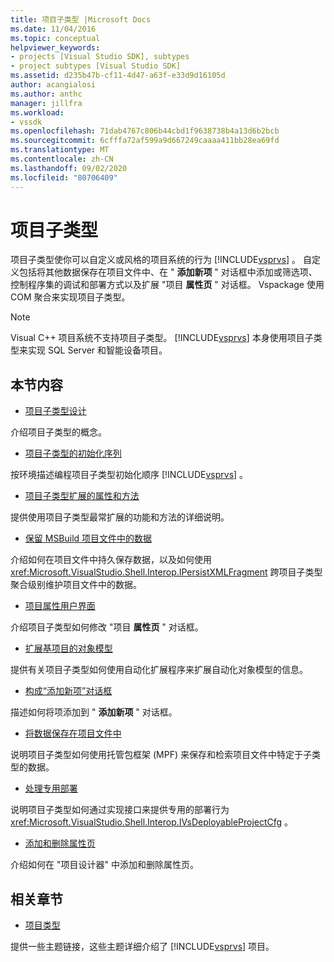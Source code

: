 ```yaml
---
title: 项目子类型 |Microsoft Docs
ms.date: 11/04/2016
ms.topic: conceptual
helpviewer_keywords:
- projects [Visual Studio SDK], subtypes
- project subtypes [Visual Studio SDK]
ms.assetid: d235b47b-cf11-4d47-a63f-e33d9d16105d
author: acangialosi
ms.author: anthc
manager: jillfra
ms.workload:
- vssdk
ms.openlocfilehash: 71dab4767c806b44cbd1f9638738b4a13d6b2bcb
ms.sourcegitcommit: 6cfffa72af599a9d667249caaaa411bb28ea69fd
ms.translationtype: MT
ms.contentlocale: zh-CN
ms.lasthandoff: 09/02/2020
ms.locfileid: "80706409"
---
```

# <a name="project-subtypes"></a>项目子类型
项目子类型使你可以自定义或风格的项目系统的行为 [!INCLUDE[vsprvs](../../code-quality/includes/vsprvs_md.md)] 。 自定义包括将其他数据保存在项目文件中、在 " **添加新项** " 对话框中添加或筛选项、控制程序集的调试和部署方式以及扩展 "项目 **属性页** " 对话框。 Vspackage 使用 COM 聚合来实现项目子类型。

> [!NOTE]
> Visual C++ 项目系统不支持项目子类型。 [!INCLUDE[vsprvs](../../code-quality/includes/vsprvs_md.md)] 本身使用项目子类型来实现 SQL Server 和智能设备项目。

## <a name="in-this-section"></a>本节内容
- [项目子类型设计](../../extensibility/internals/project-subtypes-design.md)

 介绍项目子类型的概念。

- [项目子类型的初始化序列](../../extensibility/internals/initialization-sequence-of-project-subtypes.md)

 按环境描述编程项目子类型初始化顺序 [!INCLUDE[vsprvs](../../code-quality/includes/vsprvs_md.md)] 。

- [项目子类型扩展的属性和方法](../../extensibility/internals/properties-and-methods-extended-by-project-subtypes.md)

 提供使用项目子类型最常扩展的功能和方法的详细说明。

- [保留 MSBuild 项目文件中的数据](../../extensibility/internals/persisting-data-in-the-msbuild-project-file.md)

 介绍如何在项目文件中持久保存数据，以及如何使用 <xref:Microsoft.VisualStudio.Shell.Interop.IPersistXMLFragment> 跨项目子类型聚合级别维护项目文件中的数据。

- [项目属性用户界面](../../extensibility/internals/project-property-user-interface.md)

 介绍项目子类型如何修改 "项目 **属性页** " 对话框。

- [扩展基项目的对象模型](../../extensibility/internals/extending-the-object-model-of-the-base-project.md)

 提供有关项目子类型如何使用自动化扩展程序来扩展自动化对象模型的信息。

- [构成“添加新项”对话框](../../extensibility/internals/contributing-to-the-add-new-item-dialog-box.md)

 描述如何将项添加到 " **添加新项** " 对话框。

- [将数据保存在项目文件中](../../extensibility/saving-data-in-project-files.md)

 说明项目子类型如何使用托管包框架 (MPF) 来保存和检索项目文件中特定于子类型的数据。

- [处理专用部署](../../extensibility/internals/handling-specialized-deployment.md)

 说明项目子类型如何通过实现接口来提供专用的部署行为 <xref:Microsoft.VisualStudio.Shell.Interop.IVsDeployableProjectCfg> 。

- [添加和删除属性页](../../extensibility/adding-and-removing-property-pages.md)

 介绍如何在 "项目设计器" 中添加和删除属性页。

## <a name="related-sections"></a>相关章节
- [项目类型](../../extensibility/internals/project-types.md)

 提供一些主题链接，这些主题详细介绍了 [!INCLUDE[vsprvs](../../code-quality/includes/vsprvs_md.md)] 项目。
